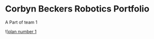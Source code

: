 # Corbyn Beckers Robotics Portfolio

A Part of team 1

![[plan number 1](https://github.com/CorbynBecker/Robotics1port/blob/main/images/diagram.jpg?raw=true)
